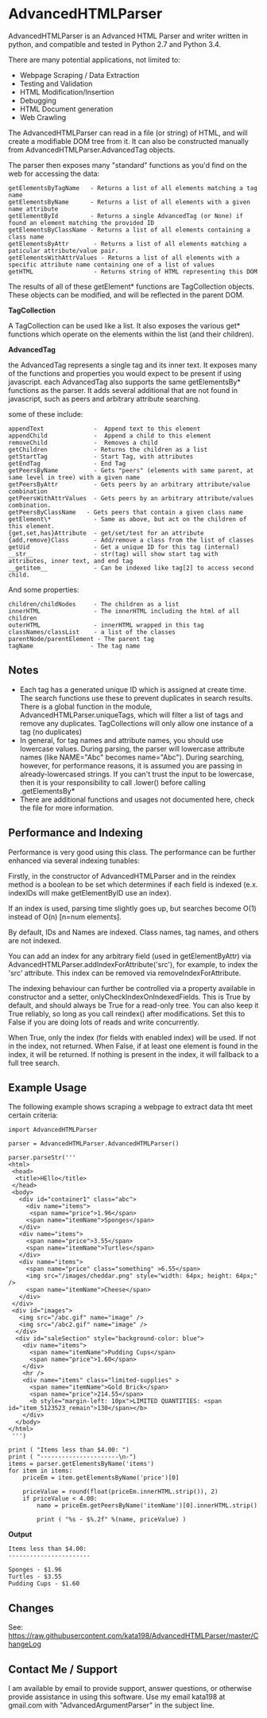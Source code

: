 
AdvancedHTMLParser
==================

AdvancedHTMLParser is an Advanced HTML Parser and writer written in python, and compatible and tested in Python 2.7 and Python 3.4.

There are many potential applications, not limited to:
 * Webpage Scraping / Data Extraction
 * Testing and Validation
 * HTML Modification/Insertion
 * Debugging
 * HTML Document generation
 * Web Crawling

The AdvancedHTMLParser can read in a file (or string) of HTML, and will create a modifiable DOM tree from it. It can also be constructed manually from AdvancedHTMLParser.AdvancedTag objects.

The parser then exposes many "standard" functions as you'd find on the web for accessing the data:

    getElementsByTagName   - Returns a list of all elements matching a tag name
    getElementsByName      - Returns a list of all elements with a given name attribute
    getElementById         - Returns a single AdvancedTag (or None) if found an element matching the provided ID
    getElementsByClassName - Returns a list of all elements containing a class name
    getElementsByAttr       - Returns a list of all elements matching a paticular attribute/value pair.
    getElementsWithAttrValues - Returns a list of all elements with a specific attribute name containing one of a list of values
    getHTML                 - Returns string of HTML representing this DOM

The results of all of these getElement\* functions are TagCollection objects. These objects can be modified, and will be reflected in the parent DOM.

**TagCollection**

A TagCollection can be used like a list. It also exposes the various get\* functions which operate on the elements within the list (and their children).

**AdvancedTag**

the AdvancedTag represents a single tag and its inner text. It exposes many of the functions and properties you would expect to be present if using javascript.
each AdvancedTag also supports the same getElementsBy\* functions as the parser. It adds several additional that are not found in javascript, such as peers and arbitrary attribute searching.

some of these include:

    appendText              -  Append text to this element
    appendChild             -  Append a child to this element
    removeChild             -  Removes a child
    getChildren             - Returns the children as a list
    getStartTag             - Start Tag, with attributes
    getEndTag               - End Tag
    getPeersByName          - Gets "peers" (elements with same parent, at same level in tree) with a given name
    getPeersByAttr          - Gets peers by an arbitrary attribute/value combination
    getPeersWithAttrValues  - Gets peers by an arbitrary attribute/values combination. 
    getPeersByClassName   - Gets peers that contain a given class name
    getElement\*            - Same as above, but act on the children of this element.
    {get,set,has}Attribute  - get/set/test for an attribute
    {add,remove}Class       - Add/remove a class from the list of classes
    getUid                  - Get a unique ID for this tag (internal)
    __str__                 - str(tag) will show start tag with attributes, inner text, and end tag
    __getitem__             - Can be indexed like tag[2] to access second child.

And some properties:

    children/childNodes     - The children as a list
    innerHTML               - The innerHTML including the html of all children
    outerHTML               - innerHTML wrapped in this tag
    classNames/classList    - a list of the classes
    parentNode/parentElement - The parent tag
    tagName                - The tag name


Notes
-----

* Each tag has a generated unique ID which is assigned at create time. The search functions use these to prevent duplicates in search results. There is a global function in the module, AdvancedHTMLParser.uniqueTags, which will filter a list of tags and remove any duplicates. TagCollections will only allow one instance of a tag (no duplicates)
* In general, for tag names and attribute names, you should use lowercase values. During parsing, the parser will lowercase attribute names (like NAME="Abc" becomes name="Abc"). During searching, however, for performance reasons, it is assumed you are passing in already-lowercased strings. If you can't trust the input to be lowercase, then it is your responsibility to call .lower() before calling .getElementsBy\*
* There are additional functions and usages not documented here, check the file for more information.

Performance and Indexing
------------------------

Performance is very good using this class. The performance can be further enhanced via several indexing tunables:

Firstly, in the constructor of AdvancedHTMLParser and in the reindex method is a boolean to be set which determines if each field is indexed (e.x. indexIDs will make getElementByID use an index).

If an index is used, parsing time slightly goes up, but searches become O(1) instead of O(n) [n=num elements].

By default, IDs and Names are indexed. Class names, tag names, and others are not indexed.

You can add an index for any arbitrary field (used in getElementByAttr) via AdvancedHTMLParser.addIndexForAttribute('src'), for example, to index the 'src' attribute. This index can be removed via removeIndexForAttribute.

The indexing behaviour can further be controlled via a property available in constructor and a setter, onlyCheckIndexOnIndexedFields. This is True by default, and should always be True for a read-only tree. You can also keep it True reliably, so long as you call reindex() after modifications. Set this to False if you are doing lots of reads and write concurrently.

When True, only the index (for fields with enabled index) will be used. If not in the index, not returned.
When False, if at least one element is found in the index, it will be returned. If nothing is present in the index, it will fallback to a full tree search.

Example Usage
-------------

The following example shows scraping a webpage to extract data tht meet certain criteria:

    import AdvancedHTMLParser
    
    parser = AdvancedHTMLParser.AdvancedHTMLParser()
    
    parser.parseStr('''
    <html>
     <head>
      <title>HEllo</title>
     </head>
     <body>
       <div id="container1" class="abc">
         <div name="items">
          <span name="price">1.96</span>
         <span name="itemName">Sponges</span>
       </div>
       <div name="items">
         <span name="price">3.55</span>
         <span name="itemName">Turtles</span>
       </div>
       <div name="items">
         <span name="price" class="something" >6.55</span>
         <img src="/images/cheddar.png" style="width: 64px; height: 64px;" />
         <span name="itemName">Cheese</span>
       </div>
     </div>
     <div id="images">
       <img src="/abc.gif" name="image" />
       <img src="/abc2.gif" name="image" />
      </div>
      <div id="saleSection" style="background-color: blue">
        <div name="items">
          <span name="itemName">Pudding Cups</span>
          <span name="price">1.60</span>
        </div>
        <hr />
        <div name="items" class="limited-supplies" >
          <span name="itemName">Gold Brick</span>
          <span name="price">214.55</span>
          <b style="margin-left: 10px">LIMITED QUANTITIES: <span id="item_5123523_remain">130</span></b>
        </div>
      </body>
    </html>
     ''')
    
    print ( "Items less than $4.00: ")
    print ( "----------------------\n-")
    items = parser.getElementsByName('items')
    for item in items:
        priceEm = item.getElementsByName('price')[0]
    
        priceValue = round(float(priceEm.innerHTML.strip()), 2)
        if priceValue < 4.00:
            name = priceEm.getPeersByName('itemName')[0].innerHTML.strip()
    
            print ( "%s - $%.2f" %(name, priceValue) )

**Output**

    Items less than $4.00:
    -----------------------

    Sponges - $1.96
    Turtles - $3.55
    Pudding Cups - $1.60

Changes
-------
See: https://raw.githubusercontent.com/kata198/AdvancedHTMLParser/master/ChangeLog

Contact Me / Support
--------------------

I am available by email to provide support, answer questions, or otherwise  provide assistance in using this software. Use my email kata198 at gmail.com with "AdvancedArgumentParser" in the subject line.

